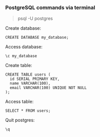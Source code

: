 ### PostgreSQL commands via terminal


<!-- This content will not appear in the rendered Markdown -->
> psql -U postgres

Create database:
```
CREATE DATABASE my_database;
```

Access database:
```
\c my_database
```

Create table:
```
CREATE TABLE users (
  id SERIAL PRIMARY KEY,
  name VARCHAR(100),
  email VARCHAR(100) UNIQUE NOT NULL
);
```

Access table:
```
SELECT * FROM users;
```

Quit postgres:
<!-- Quit databas -->
```
\q
```
